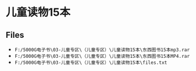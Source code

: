 # 儿童读物15本

## Files

- `F:/5000G电子书\03-儿童专区\（儿童专区）\儿童读物15本\东西图书15本mp3.rar`
- `F:/5000G电子书\03-儿童专区\（儿童专区）\儿童读物15本\东西图书15本MP4.rar`
- `F:/5000G电子书\03-儿童专区\（儿童专区）\儿童读物15本\files.txt`

